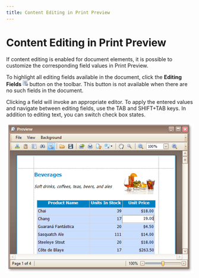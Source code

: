 ```yaml
---
title: Content Editing in Print Preview
---
```

# Content Editing in Print Preview
If content editing is enabled for document elements, it is possible to customize the corresponding field values in Print Preview.

To highlight all editing fields available in the document, click the **Editing Fields** ![eud-win-reports-preview-editing-fields-button](../../../../images/img126929.png) button on the toolbar. This button is not available when there are no such fields in the document.

Clicking a field will invoke an appropriate editor. To apply the entered values and navigate between editing fields, use the TAB and SHIFT+TAB keys. In addition to editing text, you can switch check box states.

![eud-win-print-preview-content-editing](../../../../images/img126951.png)